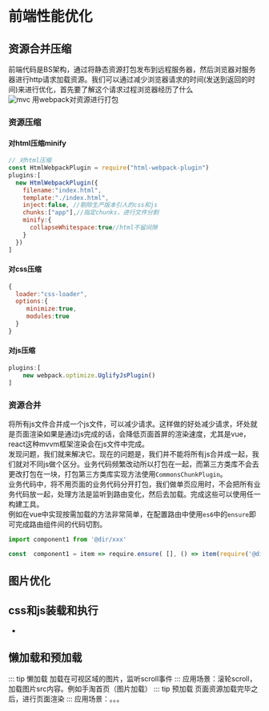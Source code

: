 # 前端性能优化

## 资源合并压缩
前端代码是BS架构，通过将静态资源打包发布到远程服务器，然后浏览器对服务器进行http请求加载资源。我们可以通过减少浏览器请求的时间(发送到返回的时间)来进行优化，首先要了解这个请求过程浏览器经历了什么<br>
![mvc](https://sfault-image.b0.upaiyun.com/449/079/449079530-591a88cbddb93)
用webpack对资源进行打包

### 资源压缩
#### 对html压缩minify
```js
// 对html压缩
const HtmlWebpackPlugin = require("html-webpack-plugin")
plugins:[
  new HtmlWebpackPlugin({
    filename:"index.html",
    template:"./index.html",
    inject:false, //剔除生产版本引人的css和js
    chunks:["app"],//指定chunks，进行文件分割
    minify:{
      collapseWhitespace:true//html不留间隙
    }
  })
]
```
#### 对css压缩
```js
{
  loader:"css-loader",
  options:{
     minimize:true,
     modules:true
  }
}
```

#### 对js压缩
```js
plugins:[
    new webpack.optimize.UglifyJsPlugin()
]
```

### 资源合并
将所有js文件合并成一个js文件，可以减少请求。这样做的好处减少请求，坏处就是页面渲染如果是通过js完成的话，会降低页面首屏的渲染速度，尤其是vue，react这种mvvm框架渲染会在js文件中完成。<br>
发现问题，我们就来解决它。现在的问题是，我们并不能将所有js合并成一起，我们就对不同js做个区分。业务代码频繁改动所以打包在一起，而第三方类库不会去更改打包在一块，打包第三方类库实现方法使用`CommonsChunkPlugin`。<br>
业务代码中，将不用页面的业务代码分开打包，我们做单页应用时，不会把所有业务代码放一起，处理方法是监听到路由变化，然后去加载。完成这些可以使用任一构建工具。<br>
例如在vue中实现按需加载的方法非常简单，在配置路由中使用`es6`中的`ensure`即可完成路由组件间的代码切割。
```js
import component1 from '@dir/xxx'

const  component1 = item => require.ensure( [], () => item(require('@dir/xxx')))
```

## 图片优化

## css和js装载和执行
-
## 懒加载和预加载
::: tip 懒加载
加载在可视区域的图片，监听scroll事件
:::
应用场景：滚轮scroll，加载图片src内容。例如手淘首页（图片加载）
::: tip 预加载
页面资源加载完毕之后，进行页面渲染
:::
应用场景：。。。
